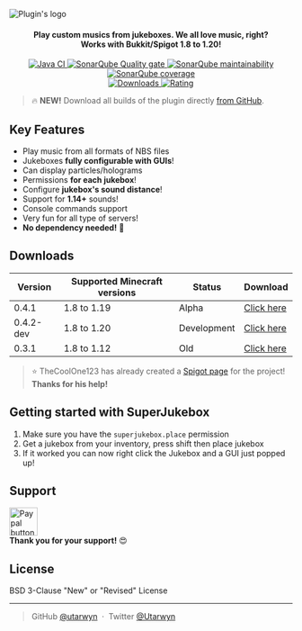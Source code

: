 ![Plugin's logo](https://i.imgur.com/bZC1wDi.png)

<h4 align="center">
Play custom musics from jukeboxes. We all love music, right?
<br>
Works with Bukkit/Spigot 1.8 to 1.20!
</h4>

<p align="center">
    <a href="https://github.com/utarwyn/SuperJukebox/actions">
        <img src="https://github.com/utarwyn/SuperJukebox/workflows/Java%20Integration/badge.svg" alt="Java CI">
    </a>
    <a href="https://sonarcloud.io/dashboard?id=fr.utarwyn.superjukebox">
        <img src="https://sonarcloud.io/api/project_badges/measure?project=fr.utarwyn.superjukebox&metric=alert_status" alt="SonarQube Quality gate">
    </a>
    <a href="https://sonarcloud.io/dashboard?id=fr.utarwyn.superJukebox">
        <img src="https://sonarcloud.io/api/project_badges/measure?project=fr.utarwyn.superjukebox&metric=sqale_rating" alt="SonarQube maintainability">
    </a>
    <a href="https://sonarcloud.io/component_measures?id=fr.utarwyn.superJukebox&metric=coverage">
        <img src="https://sonarcloud.io/api/project_badges/measure?project=fr.utarwyn.superjukebox&metric=coverage" alt="SonarQube coverage">
    </a>
    <br>
    <a href="https://www.spigotmc.org/resources/62293/">
        <img src="https://img.shields.io/badge/dynamic/json.svg?label=Downloads&colorB=orange&query=$.downloads&uri=https%3A%2F%2Fapi.spiget.org%2Fv2%2Fresources%2F62293" alt="Downloads">
    </a>
    <a href="https://www.spigotmc.org/resources/62293/">
        <img src="https://img.shields.io/badge/dynamic/json.svg?label=Global%20rating&colorB=blue&query=$.rating.average&uri=https%3A%2F%2Fapi.spiget.org%2Fv2%2Fresources%2F62293" alt="Rating">
    </a>
</p>

> :fire: **NEW!** Download all builds of the plugin
> directly [from GitHub](https://github.com/utarwyn/SuperJukebox#downloads).

## Key Features

- Play music from all formats of NBS files
- Jukeboxes **fully configurable with GUIs**!
- Can display particles/holograms
- Permissions **for each jukebox**!
- Configure **jukebox's sound distance**!
- Support for **1.14+** sounds!
 - Console commands support
 - Very fun for all type of servers!
 - **No dependency needed!** :tada:

## Downloads

| Version   | Supported Minecraft versions | Status      | Download                                                                                  |
|-----------|------------------------------|-------------|-------------------------------------------------------------------------------------------|
| 0.4.1     | 1.8 to 1.19                  | Alpha       | [Click here](https://utarwyn.fr/projects/SuperJukebox/SuperJukebox-0.4.1.jar)             |
| 0.4.2-dev | 1.8 to 1.20                  | Development | [Click here](https://utarwyn.fr/projects/SuperJukebox/SuperJukebox-0.4.2-SNAPSHOT.jar)    |
| 0.3.1     | 1.8 to 1.12                  | Old         | [Click here](https://www.spigotmc.org/resources/superjukebox-your-mc-music-player.62293/) |

> :star: TheCoolOne123 has already created
> a [Spigot page](https://www.spigotmc.org/resources/superjukebox-added-a-discord.62293/) for the project! **Thanks for
his help!**

## Getting started with SuperJukebox

1. Make sure you have the `superjukebox.place` permission
2. Get a jukebox from your inventory, press shift then place jukebox
3. If it worked you can now right click the Jukebox and a GUI just popped up!

## Support
 
 <a href="https://www.paypal.me/utarwyn" target="_blank"><img src="https://i.imgur.com/ADDI2kk.png" height="50" alt="Paypal button"/></a> \
**Thank you for your support!** :heart_eyes:

## License

BSD 3-Clause "New" or "Revised" License

---

> GitHub [@utarwyn](https://github.com/utarwyn) &nbsp;&middot;&nbsp;
> Twitter [@Utarwyn](https://twitter.com/Utarwyn)
